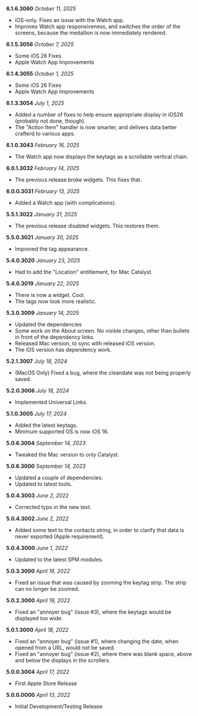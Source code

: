 **6.1.6.3060** *October 11, 2025*

- iOS-only. Fixes an issue with the Watch app.
- Improves Watch app responsiveness, and switches the order of the screens, because the medallion is now immediately rendered.

**6.1.5.3056** *October 7, 2025*

- Some iOS 26 Fixes
- Apple Watch App Improvements

**6.1.4.3055** *October 1, 2025*

- Some iOS 26 Fixes
- Apple Watch App Improvements

**6.1.3.3054** *July 1, 2025*

- Added a number of fixes to help ensure appropriate display in iOS26 (probably not done, though).
- The "Action Item" handler is now smarter, and delivers data better crafterd to various apps.

**6.1.0.3043** *February 16, 2025*

- The Watch app now displays the keytags as a scrollable vertical chain.

**6.0.1.3032** *February 14, 2025*

- The previous release broke widgets. This fixes that.

**6.0.0.3031** *February 13, 2025*

- Added a Watch app (with complications).

**5.5.1.3022** *January 31, 2025*

- The previous release disabled widgets. This restores them.

**5.5.0.3021** *January 30, 2025*

- Improved the tag appearance.

**5.4.0.3020** *January 23, 2025*

- Had to add the "Location" entitlement, for Mac Catalyst.

**5.4.0.3019** *January 22, 2025*

- There is now a widget. Cool.
- The tags now look more realistic.

**5.3.0.3009** *January 14, 2025*

- Updated the dependencies
- Some work on the About screen. No visible changes, other than bullets in front of the dependency links.
- Released Mac version, to sync with released iOS version.
- The iOS version has dependency work.

**5.2.1.3007** *July 18, 2024*

- (MacOS Only) Fixed a bug, where the cleandate was not being properly saved.

**5.2.0.3006** *July 18, 2024*

- Implemented Universal Links.

**5.1.0.3005** *July 17, 2024*

- Added the latest keytags.
- Minimum supported OS is now iOS 16.

**5.0.6.3004** *September 14, 2023*

- Tweaked the Mac version to only Catalyst.

**5.0.6.3000** *September 14, 2023*

- Updated a couple of dependencies.
- Updated to latest tools.

**5.0.4.3003** *June 2, 2022*

- Corrected typo in the new text.

**5.0.4.3002** *June 2, 2022*

- Added some text to the contacts string, in order to clarify that data is never exported (Apple requirement).

**5.0.4.3000** *June 1, 2022*

- Updated to the latest SPM modules.

**5.0.3.3000** *April 19, 2022*

- Fixed an issue that was caused by zooming the keytag strip. The strip can no longer be zoomed.

**5.0.2.3000** *April 19, 2022*

- Fixed an "annoyer bug" (issue #3), where the keytags would be displayed too wide.

**5.0.1.3000** *April 18, 2022*

- Fixed an "annoyer bug" (issue #1), where changing the date, when opened from a URL, would not be saved.
- Fixed an "annoyer bug" (issue #2), where there was blank space, above and below the displays in the scrollers.

**5.0.0.3004** *April 17, 2022*

- First Apple Store Release

**5.0.0.0000** *April 13, 2022*

- Initial Development/Testing Release

